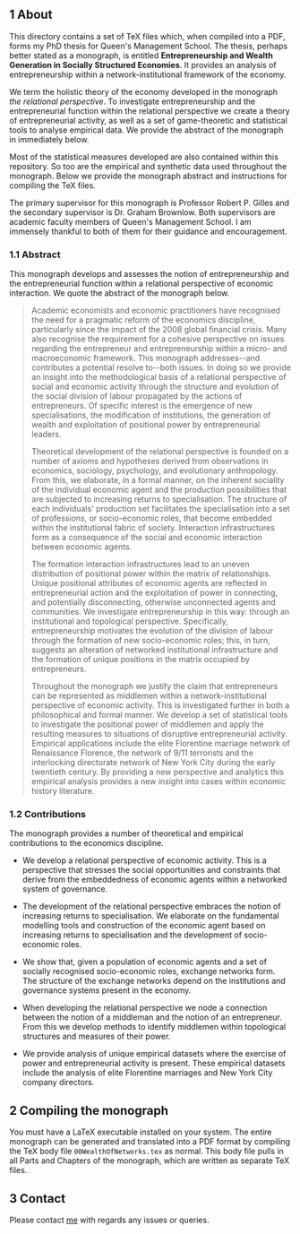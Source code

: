 ## 1 About

This directory contains a set of TeX files which, when compiled into a PDF, forms my PhD thesis for Queen's Management School. The thesis, perhaps better stated as a monograph, is entitled **Entrepreneurship and Wealth Generation in Socially Structured Economies**. It provides an analysis of entrepreneurship within a network-institutional framework of the economy. 

We term the holistic theory of the economy developed in the monograph _the relational perspective_. To investigate entrepreneurship and the entrepreneurial function within the relational perspective we create a theory of entrepreneurial activity, as well as a set of game-theoretic and statistical tools to analyse empirical data. We provide the abstract of the monograph in immediately below.

Most of the statistical measures developed are also contained within this repository. So too are the empirical and synthetic data used throughout the monograph. Below we provide the monograph abstract and instructions for compiling the TeX files.

The primary supervisor for this monograph is Professor Robert P. Gilles and the secondary supervisor is Dr. Graham Brownlow. Both supervisors are academic faculty members of Queen's Management School. I am immensely thankful to both of them for their guidance and encouragement.

### 1.1 Abstract

This monograph develops and assesses the notion of entrepreneurship and the entrepreneurial function within a relational perspective of economic interaction. We quote the abstract of the monograph below.

> Academic economists and economic practitioners have recognised the need for a pragmatic reform of the economics discipline, particularly since the impact of the 2008 global financial crisis. Many also recognise the requirement for a cohesive perspective on issues regarding the entrepreneur and entrepreneurship within a micro- and macroeconomic framework. This monograph addresses--and contributes a potential resolve to--both issues. In doing so we provide an insight into the methodological basis of a relational perspective of social and economic activity through the structure and evolution of the social division of labour propagated by the actions of entrepreneurs. Of specific interest is the emergence of new specialisations, the modification of institutions, the generation of wealth and exploitation of positional power by entrepreneurial leaders.
>
> Theoretical development of the relational perspective is founded on a number of axioms and hypotheses derived from observations in economics, sociology, psychology, and evolutionary anthropology. From this, we elaborate, in a formal manner, on the inherent sociality of the individual economic agent and the production possibilities that are subjected to increasing returns to specialisation. The structure of each individuals' production set facilitates the specialisation into a set of professions, or socio-economic roles, that become embedded within the institutional fabric of society. Interaction infrastructures form as a consequence of the social and economic interaction between economic agents.
>
> The formation interaction infrastructures lead to an uneven distribution of positional power within the matrix of relationships. Unique positional attributes of economic agents are reflected in entrepreneurial action and the exploitation of power in connecting, and potentially disconnecting, otherwise unconnected agents and communities. We investigate entrepreneurship in this way: through an institutional and topological perspective. Specifically, entrepreneurship motivates the evolution of the division of labour through the formation of new socio-economic roles; this, in turn, suggests an alteration of networked institutional infrastructure and the formation of unique positions in the matrix occupied by entrepreneurs.
>
> Throughout the monograph we justify the claim that entrepreneurs can be represented as middlemen within a network-institutional perspective of economic activity. This is investigated further in both a philosophical and formal manner. We develop a set of statistical tools to investigate the positional power of middlemen and apply the resulting measures to situations of disruptive entrepreneurial activity. Empirical applications include the elite Florentine marriage network of Renaissance Florence, the network of 9/11 terrorists and the interlocking directorate network of New York City during the early twentieth century. By providing a new perspective and analytics this empirical analysis provides a new insight into cases within economic history literature.

### 1.2 Contributions

The monograph provides a number of theoretical and empirical contributions to the economics discipline.

* We develop a relational perspective of economic activity. This is a perspective that stresses the social opportunities and constraints that derive from the embeddedness of economic agents within a networked system of governance.

* The development of the relational perspective embraces the notion of increasing returns to specialisation. We elaborate on the fundamental modelling tools and construction of the economic agent based on increasing returns to specialisation and the development of socio-economic roles.

* We show that, given a population of economic agents and a set of socially recognised socio-economic roles, exchange networks form. The structure of the exchange networks depend on the institutions and governance systems present in the economy.

* When developing the relational perspective we node a connection between the notion of a middleman and the notion of an entrepreneur. From this we develop methods to identify middlemen within topological structures and measures of their power.

* We provide analysis of unique empirical datasets where the exercise of power and entrepreneurial activity is present. These empirical datasets include the analysis of elite Florentine marriages and New York City company directors.

## 2 Compiling the monograph

You must have a LaTeX executable installed on your system. The entire monograph can be generated and translated into a PDF format by compiling the TeX body file `00WealthOfNetworks.tex` as normal. This body file pulls in all Parts and Chapters of the monograph, which are written as separate TeX files.

## 3 Contact

Please contact [me](mailto:sims.owen@gmail.com) with regards any issues or queries.